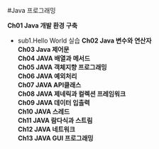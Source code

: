#Java 프로그래밍

**Ch01 Java 개발 환경 구축**  
- sub1.Hello World 실습
**Ch02 Java 변수와 연산자**  
**Ch03 Java 제어문**  
**Ch04 JAVA 배열과 메서드**  
**Ch05 JAVA 객체지향 프로그래밍**  
**Ch06 JAVA 예외처리**  
**Ch07 JAVA API클래스**  
**Ch08 JAVA 제네릭과 컬렉션 프레임워크**  
**Ch09 JAVA 데이터 입출력**  
**Ch10 JAVA 스레드**  
**Ch11 JAVA 람다식과 스트림**  
**Ch12 JAVA 네트워크**  
**Ch13 JAVA GUI 프로그래밍**  

